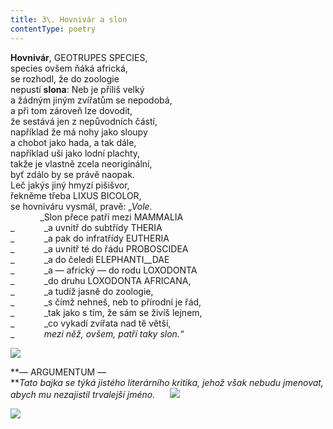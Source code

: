 ```yaml
---
title: 3\. Hovnivár a slon
contentType: poetry
---
```


<section>

**Hovnivár**, GEOTRUPES SPECIES,  
species ovšem ňáká africká,  
se rozhodl, že do zoologie  
nepustí **slona**: Neb je příliš velký  
a žádným jiným zvířatům se nepodobá,  
a při tom zároveň lze dovodit,  
že sestává jen z nepůvodních částí,  
například že má nohy jako sloupy  
a chobot jako hada, a tak dále,  
například uši jako lodní plachty,  
takže je vlastně zcela neoriginální,  
byť zdálo by se právě naopak.  
Leč jakýs jiný hmyzí pišišvor,  
řekněme třeba LIXUS BICOLOR,  
se hovniváru vysmál, pravě: _„Vole._  
            _Slon přece patří mezi MAMMALIA  
_            _a uvnitř do subtřídy THERIA  
_            _a pak do infratřídy EUTHERIA  
_            _a uvnitř té do řádu PROBOSCIDEA  
_            _a do čeledi ELEPHANTI__DAE  
_            _a — africký — do rodu LOXODONTA  
_            _do druhu LOXODONTA AFRICANA,  
_            _a tudíž jasně do zoologie,  
_            _s čímž nehneš, neb to přírodní je řád,  
_            _tak jako s tím, že sám se živíš lejnem,  
_            _co vykadí zvířata nad tě větší,  
_            _mezi něž, ovšem, patří taky slon.“_

  
  

![](../Images/003.jpg)

</section>

<section>

**— ARGUMENTUM —  
**_Tato bajka se týká jistého literárního kritika, jehož však nebudu jmenovat, abych mu nezajistil trvalejší jméno._      **![](../Images/brouk.jpg)**

</section>


<section>

![](../Images/004.jpg)

</section>
